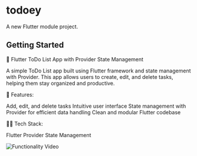 # todoey

A new Flutter module project.

## Getting Started

📝 Flutter ToDo List App with Provider State Management

A simple ToDo List app built using Flutter framework and state management with Provider. This app allows users to create, edit, and delete tasks, helping them stay organized and productive.

🚀 Features:

Add, edit, and delete tasks
Intuitive user interface
State management with Provider for efficient data handling
Clean and modular Flutter codebase

👨‍💻 Tech Stack:

Flutter
Provider State Management

![Functionality Video](https://media.giphy.com/media/v1.Y2lkPTc5MGI3NjExZXA3cHdlMTVvazhkbGY3MjJwa3duc3N2NHE2ZGt4c3ZiMjM0OTR0bCZlcD12MV9pbnRlcm5hbF9naWZfYnlfaWQmY3Q9Zw/XpmrBlEnogOWDbx3qW/giphy.gif)
